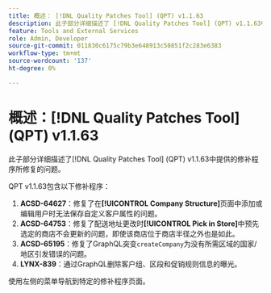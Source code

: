 ```yaml
---
title: 概述： [!DNL Quality Patches Tool] (QPT) v1.1.63
description: 此子部分详细描述了 [!DNL Quality Patches Tool] (QPT) v1.1.63中提供的修补程序所修复的问题。
feature: Tools and External Services
role: Admin, Developer
source-git-commit: 011830c6175c79b3e648913c50851f2c283e6383
workflow-type: tm+mt
source-wordcount: '137'
ht-degree: 0%

---
```


# 概述：[!DNL Quality Patches Tool] (QPT) v1.1.63

此子部分详细描述了[!DNL Quality Patches Tool] (QPT) v1.1.63中提供的修补程序所修复的问题。

QPT v1.1.63包含以下修补程序：

1. **ACSD-64627**：修复了在&#x200B;**[!UICONTROL Company Structure]**&#x200B;页面中添加或编辑用户时无法保存自定义客户属性的问题。
1. **ACSD-64753**：修复了配送地址更改时&#x200B;**[!UICONTROL Pick in Store]**&#x200B;中预先选定的商店不会更新的问题，即使该商店位于商店半径之外也是如此。
1. **ACSD-65195**：修复了GraphQL突变`createCompany`为没有所需区域的国家/地区引发错误的问题。
1. **LYNX-839**：通过GraphQL删除客户组、区段和促销规则信息的曝光。

使用左侧的菜单导航到特定的修补程序页面。
